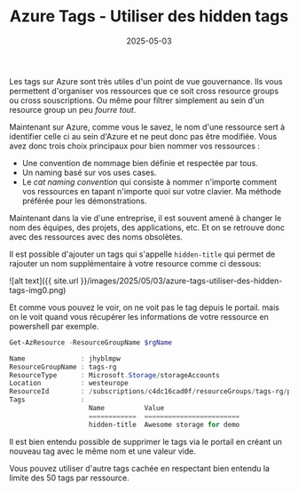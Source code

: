 ﻿---
layout: post
title: Azure Tags - Utiliser des hidden tags
date: 2025-05-03
categories: [ "Azure" ]
githubcommentIdtoreplace: 
---

Les tags sur Azure sont très utiles d'un point de vue gouvernance. Ils vous permettent d'organiser vos ressources que ce soit cross resource groups ou cross souscriptions. Ou même pour filtrer simplement au sein d'un resource group un peu *fourre tout*.

Maintenant sur Azure, comme vous le savez, le nom d'une ressource sert à identifier celle ci au sein d'Azure et ne peut donc pas être modifiée.
Vous avez donc trois choix principaux pour bien nommer vos ressources :

- Une convention de nommage bien définie et respectée par tous.
- Un naming basé sur vos uses cases.
- Le _cat naming convention_ qui consiste à nommer n'importe comment vos ressources en tapant n'importe quoi sur votre clavier. Ma méthode préférée pour les démonstrations.  

Maintenant dans la vie d'une entreprise, il est souvent amené à changer le nom des équipes, des projets, des applications, etc. Et on se retrouve donc avec des ressources avec des noms obsolètes.

Il est possible d'ajouter un tags qui s'appelle `hidden-title` qui permet de rajouter un nom supplémentaire à votre resource comme ci dessous: 

![alt text]({{ site.url }}/images/2025/05/03/azure-tags-utiliser-des-hidden-tags-img0.png)

Et comme vous pouvez le voir, on ne voit pas le tag depuis le portail. mais on le voit quand vous récupérer les informations de votre ressource en powershell par exemple.

```powershell
Get-AzResource -ResourceGroupName $rgName

Name              : jhyblmpw
ResourceGroupName : tags-rg
ResourceType      : Microsoft.Storage/storageAccounts
Location          : westeurope
ResourceId        : /subscriptions/c4dc16cad0f/resourceGroups/tags-rg/providers/Microsoft.Storage/storageAccounts/jhyblmpw
Tags              :
                    Name          Value
                    ============  ========================
                    hidden-title  Awesome storage for demo

```

Il est bien entendu possible de supprimer le tags via le portail en créant un nouveau tag avec le même nom et une valeur vide.

Vous pouvez utiliser d'autre tags cachée en respectant bien entendu la limite des 50 tags par ressource.
